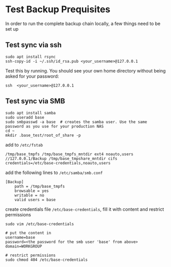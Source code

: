 # Test Backup Prequisites
In order to run the complete backup chain locally, a few things need to be set up

## Test sync via ssh

```shell
sudo apt install rsync
ssh-copy-id -i ~/.ssh/id_rsa.pub <your_username>@127.0.0.1
```

Test this by running. You should see your own home directory without being asked for your password:

```shell
ssh  <your_username>@127.0.0.1
```

## Test sync via SMB

```shell
sudo apt install samba
sudo useradd base
sudo smbpasswd -a base  # creates the samba user. Use the same password as you use for your production NAS
cd ~
mkdir .base_test/root_of_share -p
```

add to `/etc/fstab`

```
/tmp/base_tmpfs /tmp/base_tmpfs_mntdir ext4 noauto,users
//127.0.0.1/Backup /tmp/base_tmpshare_mntdir cifs credentials=/etc/base-credentials,noauto,users
```

add the following lines to `/etc/samba/smb.conf`

```
[Backup]
    path = /tmp/base_tmpfs
    browsable = yes
    writable = no
    valid users = base
```

create credentials file `/etc/base-credentials`, fill it with content and restrict permissions

```
sudo vim /etc/base-credentials

# put the content in
username=base
password=<the password for the smb user 'base' from above>
domain=WORKGROUP

# restrict permissions
sudo chmod 404 /etc/base-credentials
```